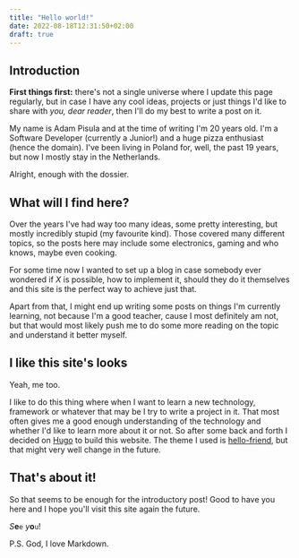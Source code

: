 ```yaml
---
title: "Hello world!"
date: 2022-08-18T12:31:50+02:00
draft: true
---
```


## Introduction

**First things first:** there's not a single universe where I update this page regularly, but in case I have any cool ideas, projects or just things I'd like to share with *you, dear reader*, then I'll do my best to write a post on it.

My name is Adam Pisula and at the time of writing I'm 20 years old. I'm a Software Developer (currently a Junior!) and a huge pizza enthusiast (hence the domain). I've been living in Poland for, well, the past 19 years, but now I mostly stay in the Netherlands.

Alright, enough with the dossier.

## What will I find here?

Over the years I've had way too many ideas, some pretty interesting, but mostly incredibly stupid (my favourite kind). Those covered many different topics, so the posts here may include some electronics, gaming and who knows, maybe even cooking.

For some time now I wanted to set up a blog in case somebody ever wondered if *X* is possible, how to implement it, should they do it themselves and this site is the perfect way to achieve just that. 

Apart from that, I might end up writing some posts on things I'm currently learning, not because I'm a good teacher, cause I most definitely am not, but that would most likely push me to do some more reading on the topic and understand it better myself.

## I like this site's looks

Yeah, me too.

I like to do this thing where when I want to learn a new technology, framework or whatever that may be I try to write a project in it. That most often gives me a good enough understanding of the technology and whether I'd like to learn more about it or not. So after some back and forth I decided on [Hugo](https://gohugo.io/) to build this website. The theme I used is [hello-friend](https://themes.gohugo.io/themes/hugo-theme-hello-friend/), but that might very well change in the future.

## That's about it!

So that seems to be enough for the introductory post! Good to have you here and I hope you'll visit this site again the future.

*S***e**`e` *y***o**`u`!

P.S. God, I love Markdown.
